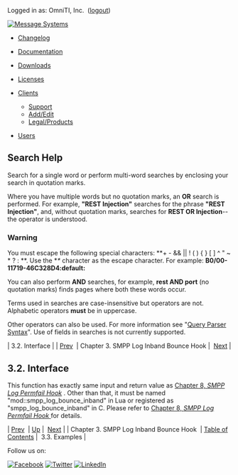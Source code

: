 Logged in as: OmniTI, Inc.  ([logout](https://support.messagesystems.com/logout.php))

[![Message Systems](https://support.messagesystems.com/images/ms-white205.png)](https://support.messagesystems.com/start.php) 

*   [Changelog](https://support.messagesystems.com/start.php?show=changelog)
*   [Documentation](https://support.messagesystems.com/docs/)
*   [Downloads](https://support.messagesystems.com/start.php)

*   [Licenses](https://support.messagesystems.com/license_summary.php)
*   <a href="">Clients</a>
    *   [Support](https://support.messagesystems.com/cs.php)
    *   [Add/Edit](https://support.messagesystems.com/edit_client.php)
    *   [Legal/Products](https://support.messagesystems.com/edit_products.php)
*   [Users](https://support.messagesystems.com/edit_customer.php)

## Search Help

Search for a single word or perform multi-word searches by enclosing your search in quotation marks.

Where you have multiple words but no quotation marks, an **OR** search is performed. For example, **"REST Injection"** searches for the phrase **"REST Injection"**, and, without quotation marks, searches for **REST OR Injection**--the operator is understood.

### Warning

You must escape the following special characters: **+ - && || ! ( ) { } [ ] ^ " ~ * ? : \**. Use the **\** character as the escape character. For example: **B0/00-11719-46C328D4\:default\:**

You can also perform **AND** searches, for example, **rest AND port** (no quotation marks) finds pages where both these words occur.

Terms used in searches are case-insensitive but operators are not. Alphabetic operators **must** be in uppercase.

Other operators can also be used. For more information see "[Query Parser Syntax](https://lucene.apache.org/core/old_versioned_docs/versions/3_0_0/queryparsersyntax.html)". Use of fields in searches is not currently supported.

| 3.2. Interface |
| [Prev](SMPPLogInbandBounceHook.php)  | Chapter 3. SMPP Log Inband Bounce Hook |  [Next](SMPPLogInbandBounceHook.examples.php) |

## 3.2. Interface

This function has exactly same input and return value as [Chapter 8, *SMPP Log Permfail Hook*](SMPPLogPermfailHook.php "Chapter 8. SMPP Log Permfail Hook") . Other than that, it must be named "mod::smpp_log_bounce_inband" in Lua or registered as "smpp_log_bounce_inband" in C. Please refer to [Chapter 8, *SMPP Log Permfail Hook*                  ](SMPPLogPermfailHook.php "Chapter 8. SMPP Log Permfail Hook") for details.

| [Prev](SMPPLogInbandBounceHook.php)  | [Up](SMPPLogInbandBounceHook.php) |  [Next](SMPPLogInbandBounceHook.examples.php) |
| Chapter 3. SMPP Log Inband Bounce Hook  | [Table of Contents](index.php) |  3.3. Examples |

Follow us on:

[![Facebook](https://support.messagesystems.com/images/icon-facebook.png)](http://www.facebook.com/messagesystems) [![Twitter](https://support.messagesystems.com/images/icon-twitter.png)](http://twitter.com/#!/MessageSystems) [![LinkedIn](https://support.messagesystems.com/images/icon-linkedin.png)](http://www.linkedin.com/company/message-systems)
